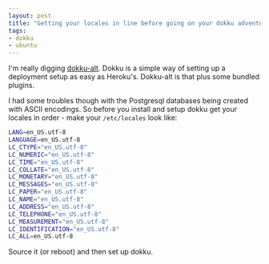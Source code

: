 ```yaml
---
layout: post
title: "Getting your locales in line before going on your dokku adventure"
tags:
- dokku
- ubuntu
---
```


I'm really digging [dokku-alt](https://github.com/dokku-alt/dokku-alt "dokku-alt/dokku-alt"). Dokku is a simple way of setting up a deployment setup as easy as Heroku's. Dokku-alt is that plus some bundled plugins.

I had some troubles though with the Postgresql databases being created with ASCII encodings. So before you install and setup dokku get your locales in order - make your `/etc/locales` look like:

````sh
LANG=en_US.utf-8
LANGUAGE=en_US.utf-8
LC_CTYPE="en_US.utf-8"
LC_NUMERIC="en_US.utf-8"
LC_TIME="en_US.utf-8"
LC_COLLATE="en_US.utf-8"
LC_MONETARY="en_US.utf-8"
LC_MESSAGES="en_US.utf-8"
LC_PAPER="en_US.utf-8"
LC_NAME="en_US.utf-8"
LC_ADDRESS="en_US.utf-8"
LC_TELEPHONE="en_US.utf-8"
LC_MEASUREMENT="en_US.utf-8"
LC_IDENTIFICATION="en_US.utf-8"
LC_ALL=en_US.utf-8
````

Source it (or reboot) and then set up dokku.
